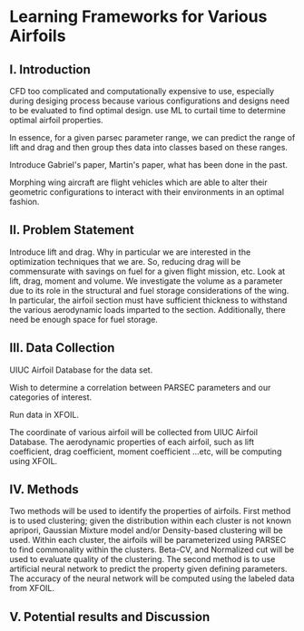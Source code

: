 # Learning Frameworks for Various Airfoils

## I. Introduction
CFD too complicated and computationally expensive to use, especially during desiging process because various configurations and designs need to be evaluated to find optimal design.
use ML to curtail time to determine optimal airfoil properties.

In essence, for a given parsec parameter range, we can predict the range of lift and drag and then group thes data into classes based on these ranges. 


Introduce Gabriel's paper, Martin's paper, what has been done in the past.

Morphing wing aircraft are flight vehicles which are able to alter their geometric configurations to interact with their environments in an optimal fashion.

## II. Problem Statement 
Introduce lift and drag. Why in particular we are interested in the optimization techniques that we are. So, reducing drag will be commensurate with savings on fuel for a given flight mission, etc. 
Look at lift, drag, moment and volume. We investigate the volume as a parameter due to its role in the structural and fuel storage considerations of the wing. In particular, the airfoil section must have sufficient thickness to withstand the various aerodynamic loads imparted to the section. Additionally, there need be enough space for fuel storage.


## III. Data Collection
UIUC Airfoil Database for the data set. 

Wish to determine a correlation between PARSEC parameters and our categories of interest.

Run data in XFOIL. 

The coordinate of various airfoil will be collected from UIUC Airfoil Database. The aerodynamic properties of each airfoil, such as lift coefficient, drag coefficient, moment coefficient ...etc, will be computing using XFOIL.

## IV. Methods
Two methods will be used to identify the properties of airfoils. First method is to used clustering; given the distribution within each cluster is not known apripori, Gaussian Mixture model and/or Density-based clustering will be used. Within each cluster, the airfoils will be parameterized using PARSEC to find commonality within the clusters. Beta-CV, and Normalized cut will be used to evaluate quality of the clustering. The second method is to use artificial neural network to predict the property given defining parameters. The accuracy of the neural network will be computed using the labeled data from XFOIL. 



## V. Potential results and Discussion






